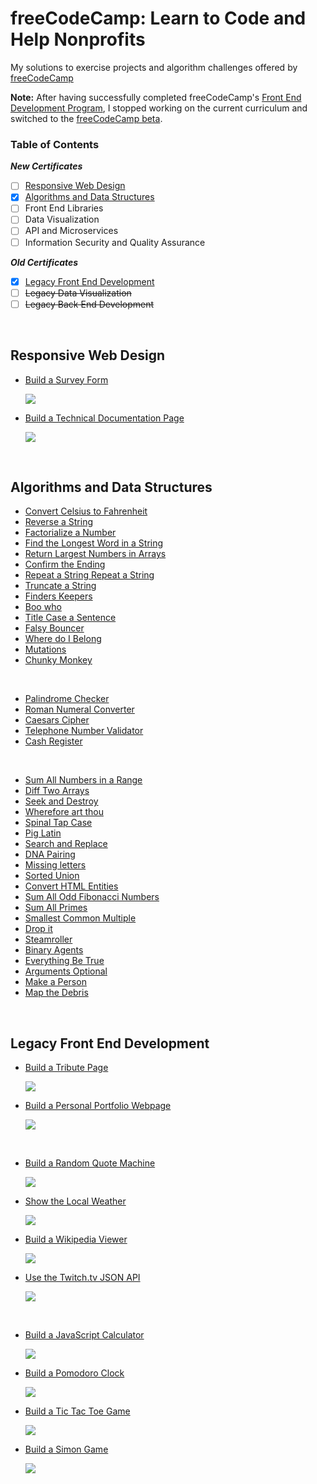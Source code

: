 # freeCodeCamp: Learn to Code and Help Nonprofits

My solutions to exercise projects and algorithm challenges offered by [freeCodeCamp](https://www.freecodecamp.org)

**Note:** After having successfully completed freeCodeCamp's [Front End Development Program](https://www.freecodecamp.org/bomholtm/front-end-certification), I stopped working on the current curriculum and switched to the [freeCodeCamp beta](https://beta.freecodecamp.org).

### Table of Contents

***New Certificates***

- [ ] [Responsive Web Design](https://github.com/bomholtm/fcc#responsive-web-design)
- [x] [Algorithms and Data Structures](https://github.com/bomholtm/fcc#algorithms-and-data-structures)
- [ ] Front End Libraries
- [ ] Data Visualization
- [ ] API and Microservices
- [ ] Information Security and Quality Assurance

***Old Certificates***

- [x] [Legacy Front End Development](https://github.com/bomholtm/fcc#legacy-front-end-development)
- [ ] ~~Legacy Data Visualization~~
- [ ] ~~Legacy Back End Development~~

&nbsp;

## Responsive Web Design

* [Build a Survey Form](https://bomholtm.github.io/fcc/applied_responsive_web_design_projects/survey_form)

  [![](_assets/README/survey_form.png)](https://bomholtm.github.io/fcc/applied_responsive_web_design_projects/survey_form)

* [Build a Technical Documentation Page](https://bomholtm.github.io/fcc/applied_responsive_web_design_projects/documentation_page)

  [![](_assets/README/documentation_page.png)](https://bomholtm.github.io/fcc/applied_responsive_web_design_projects/documentation_page)

&nbsp;

## Algorithms and Data Structures

* [Convert Celsius to Fahrenheit](https://github.com/bomholtm/fcc/tree/master/algorithms_and_data_structures/convert_celsius_to_fahrenheit.js)
* [Reverse a String](https://github.com/bomholtm/fcc/tree/master/algorithms_and_data_structures/reverse_a_string.js)
* [Factorialize a Number](https://github.com/bomholtm/fcc/tree/master/algorithms_and_data_structures/factorialize_a_number.js)
* [Find the Longest Word in a String](https://github.com/bomholtm/fcc/tree/master/algorithms_and_data_structures/find_the_longest_word_in_a_string.js)
* [Return Largest Numbers in Arrays](https://github.com/bomholtm/fcc/tree/master/algorithms_and_data_structures/return_largest_numbers_in_arrays.js)
* [Confirm the Ending](https://github.com/bomholtm/fcc/tree/master/algorithms_and_data_structures/confirm_the_ending.js)
* [Repeat a String Repeat a String](https://github.com/bomholtm/fcc/tree/master/algorithms_and_data_structures/repeat_a_string_repeat_a_string.js)
* [Truncate a String](https://github.com/bomholtm/fcc/tree/master/algorithms_and_data_structures/truncate_a_string.js)
* [Finders Keepers](https://github.com/bomholtm/fcc/tree/master/algorithms_and_data_structures/finders_keepers.js)
* [Boo who](https://github.com/bomholtm/fcc/tree/master/algorithms_and_data_structures/boo_who.js)
* [Title Case a Sentence](https://github.com/bomholtm/fcc/tree/master/algorithms_and_data_structures/title_case_a_sentence.js)
* [Falsy Bouncer](https://github.com/bomholtm/fcc/tree/master/algorithms_and_data_structures/falsy_bouncer.js)
* [Where do I Belong](https://github.com/bomholtm/fcc/tree/master/algorithms_and_data_structures/where_do_i_belong.js)
* [Mutations](https://github.com/bomholtm/fcc/tree/master/algorithms_and_data_structures/mutations.js)
* [Chunky Monkey](https://github.com/bomholtm/fcc/tree/master/algorithms_and_data_structures/chunky_monkey.js)

&nbsp;

* [Palindrome Checker](https://github.com/bomholtm/fcc/tree/master/algorithms_and_data_structures/palindrome_checker.js)
* [Roman Numeral Converter](https://github.com/bomholtm/fcc/tree/master/algorithms_and_data_structures/roman_numeral_converter.js)
* [Caesars Cipher](https://github.com/bomholtm/fcc/tree/master/algorithms_and_data_structures/caesars_cipher.js)
* [Telephone Number Validator](https://github.com/bomholtm/fcc/tree/master/algorithms_and_data_structures/telephone_number_validator.js)
* [Cash Register](https://github.com/bomholtm/fcc/tree/master/algorithms_and_data_structures/cash_register.js)

&nbsp;

* [Sum All Numbers in a Range](https://github.com/bomholtm/fcc/tree/master/algorithms_and_data_structures/sum_all_numbers_in_a_range.js)
* [Diff Two Arrays](https://github.com/bomholtm/fcc/tree/master/algorithms_and_data_structures/diff_two_arrays.js)
* [Seek and Destroy](https://github.com/bomholtm/fcc/tree/master/algorithms_and_data_structures/seek_and_destroy.js)
* [Wherefore art thou](https://github.com/bomholtm/fcc/tree/master/algorithms_and_data_structures/wherefore_art_thou.js)
* [Spinal Tap Case](https://github.com/bomholtm/fcc/tree/master/algorithms_and_data_structures/spinal_tap_case.js)
* [Pig Latin](https://github.com/bomholtm/fcc/tree/master/algorithms_and_data_structures/pig_latin.js)
* [Search and Replace](https://github.com/bomholtm/fcc/tree/master/algorithms_and_data_structures/search_and_replace.js)
* [DNA Pairing](https://github.com/bomholtm/fcc/tree/master/algorithms_and_data_structures/dna_pairing.js)
* [Missing letters](https://github.com/bomholtm/fcc/tree/master/algorithms_and_data_structures/missing_letters.js)
* [Sorted Union](https://github.com/bomholtm/fcc/tree/master/algorithms_and_data_structures/sorted_union.js)
* [Convert HTML Entities](https://github.com/bomholtm/fcc/tree/master/algorithms_and_data_structures/convert_html_entities.js)
* [Sum All Odd Fibonacci Numbers](https://github.com/bomholtm/fcc/tree/master/algorithms_and_data_structures/sum_all_odd_fibonacci_numbers.js)
* [Sum All Primes](https://github.com/bomholtm/fcc/tree/master/algorithms_and_data_structures/sum_all_primes.js)
* [Smallest Common Multiple](https://github.com/bomholtm/fcc/tree/master/algorithms_and_data_structures/smallest_common_multiple.js)
* [Drop it](https://github.com/bomholtm/fcc/tree/master/algorithms_and_data_structures/drop_it.js)
* [Steamroller](https://github.com/bomholtm/fcc/tree/master/algorithms_and_data_structures/steamroller.js)
* [Binary Agents](https://github.com/bomholtm/fcc/tree/master/algorithms_and_data_structures/binary_agents.js)
* [Everything Be True](https://github.com/bomholtm/fcc/tree/master/algorithms_and_data_structures/everything_be_true.js)
* [Arguments Optional](https://github.com/bomholtm/fcc/tree/master/algorithms_and_data_structures/arguments_optional.js)
* [Make a Person](https://github.com/bomholtm/fcc/tree/master/algorithms_and_data_structures/make_a_person.js)
* [Map the Debris](https://github.com/bomholtm/fcc/tree/master/algorithms_and_data_structures/map_the_debris.js)

&nbsp;

## Legacy Front End Development

* [Build a Tribute Page](https://bomholtm.github.io/fcc/legacy_front_end_development/tribute_page)

  [![](_assets/README/tribute_page.png)](https://bomholtm.github.io/fcc/legacy_front_end_development/tribute_page)

* [Build a Personal Portfolio Webpage](https://bomholtm.github.io/fcc/legacy_front_end_development/personal_portfolio)

  [![](_assets/README/personal_portfolio.png)](https://bomholtm.github.io/fcc/legacy_front_end_development/personal_portfolio)

&nbsp;

* [Build a Random Quote Machine](https://bomholtm.github.io/fcc/legacy_front_end_development/random_quote_machine)

  [![](_assets/README/random_quote_machine.png)](https://bomholtm.github.io/fcc/legacy_front_end_development/random_quote_machine)

* [Show the Local Weather](https://bomholtm.github.io/fcc/legacy_front_end_development/local_weather)

  [![](_assets/README/local_weather.png)](https://bomholtm.github.io/fcc/legacy_front_end_development/local_weather)

* [Build a Wikipedia Viewer](https://bomholtm.github.io/fcc/legacy_front_end_development/wikipedia_viewer)

  [![](_assets/README/wikipedia_viewer.png)](https://bomholtm.github.io/fcc/legacy_front_end_development/wikipedia_viewer)

* [Use the Twitch.tv JSON API](https://bomholtm.github.io/fcc/legacy_front_end_development/twitch_status)

  [![](_assets/README/twitch_status.png)](https://bomholtm.github.io/fcc/legacy_front_end_development/twitch_status)

&nbsp;

* [Build a JavaScript Calculator](https://bomholtm.github.io/fcc/legacy_front_end_development/js_calculator)

  [![](_assets/README/js_calculator.png)](https://bomholtm.github.io/fcc/legacy_front_end_development/js_calculator)

* [Build a Pomodoro Clock](https://bomholtm.github.io/fcc/legacy_front_end_development/pomodoro_clock)

  [![](_assets/README/pomodoro_clock.png)](https://bomholtm.github.io/fcc/legacy_front_end_development/pomodoro_clock)

* [Build a Tic Tac Toe Game](https://bomholtm.github.io/fcc/legacy_front_end_development/tic_tac_toe)

  [![](_assets/README/tic_tac_toe.png)](https://bomholtm.github.io/fcc/legacy_front_end_development/tic_tac_toe)

* [Build a Simon Game](https://bomholtm.github.io/fcc/legacy_front_end_development/simon_game)

  [![](_assets/README/simon_game.png)](https://bomholtm.github.io/fcc/legacy_front_end_development/simon_game)
